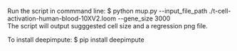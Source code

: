 Run the script in commmand line:
$ python mup.py --input_file_path ./t-cell-activation-human-blood-10XV2.loom --gene_size 3000 \
The script will output sugggested cell size and a regression png file.

To install deepimpute:
$ pip install deepimpute